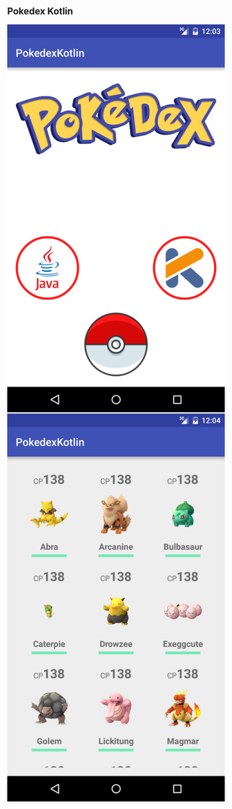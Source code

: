 ## Pokedex Kotlin
![screenshot1](https://github.com/Android-Dev-Peru/Meetup-6/blob/master/PokedexKotlin/screenshot1.png)
![screenshot2](https://github.com/Android-Dev-Peru/Meetup-6/blob/master/PokedexKotlin/screenshot2.png)
